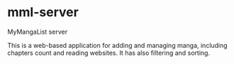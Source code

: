 # mml-server
MyMangaList server

This is a web-based application for adding and managing manga, including chapters count and reading websites. It has also filtering and sorting.
